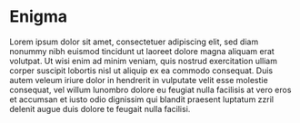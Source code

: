 # Enigma

Lorem ipsum dolor sit amet, consectetuer adipiscing elit, sed diam nonummy nibh euismod tincidunt ut laoreet dolore magna aliquam erat volutpat. Ut wisi enim ad minim veniam, quis nostrud exercitation ulliam corper suscipit lobortis nisl ut aliquip ex ea commodo consequat. Duis autem veleum iriure dolor in hendrerit in vulputate velit esse molestie consequat, vel willum lunombro dolore eu feugiat nulla facilisis at vero eros et accumsan et iusto odio dignissim qui blandit praesent luptatum zzril delenit augue duis dolore te feugait nulla facilisi.
